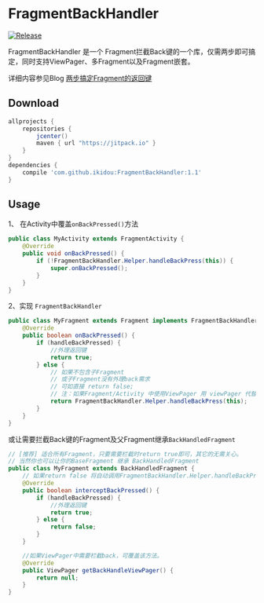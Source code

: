 # FragmentBackHandler

[![Release](https://jitpack.io/v/ikidou/FragmentBackHandler.svg)](https://jitpack.io/#ikidou/FragmentBackHandler)

FragmentBackHandler 是一个 Fragment拦截Back键的一个库，仅需两步即可搞定，同时支持ViewPager、多Fragment以及Fragment嵌套。

详细内容参见Blog [两步搞定Fragment的返回键](http://www.jianshu.com/p/fff1ef649fc0)
## Download

```gradle
allprojects {
	repositories {
	    jcenter()
		maven { url "https://jitpack.io" }
	}
}
dependencies {
    compile 'com.github.ikidou:FragmentBackHandler:1.1'
}
```

## Usage

1、 在Activity中覆盖`onBackPressed()`方法
```java
public class MyActivity extends FragmentActivity {
    @Override
    public void onBackPressed() {
        if (!FragmentBackHandler.Helper.handleBackPress(this)) {
            super.onBackPressed();
        }
    }
}
```

2、实现 `FragmentBackHandler`

```java
public class MyFragment extends Fragment implements FragmentBackHandler {
    @Override
    public boolean onBackPressed() {
        if (handleBackPressed) {
            //外理返回键
            return true;
        } else {
            // 如果不包含子Fragment
            // 或子Fragment没有外理back需求
            // 可如直接 return false;
            // 注：如果Fragment/Activity 中使用ViewPager 用 viewPager 代替 this
            return FragmentBackHandler.Helper.handleBackPress(this);
        }
    }
}
```

或让需要拦截Back键的Fragment及父Fragment继承`BackHandledFragment`

```java
// [推荐] 适合所有Fragment，只要需要栏截时return true即可，其它的无需关心。
// 当然你也可以让你的BaseFragment 继承 BackHandledFragment
public class MyFragment extends BackHandledFragment {
    // 如果return false 将自动调用FragmentBackHandler.Helper.handleBackPress(this);
    @Override
    public boolean interceptBackPressed() {
        if (handleBackPressed) {
            //外理返回键
            return true;
        } else {
            return false;
        }
    }

    //如果ViewPager中需要栏截back，可覆盖该方法。
    @Override
    public ViewPager getBackHandleViewPager() {
        return null;
    }
}
```